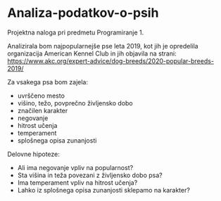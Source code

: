 # Analiza-podatkov-o-psih
Projektna naloga pri predmetu Programiranje 1.

Analizirala bom najpopularnejše pse leta 2019, kot jih je opredelila organizacija American Kennel Club in jih objavila na strani:
https://www.akc.org/expert-advice/dog-breeds/2020-popular-breeds-2019/

Za vsakega psa bom zajela:
- uvrščeno mesto
- višino, težo, povprečno življensko dobo
- značilen karakter
- negovanje 
- hitrost učenja
- temperament
- splošnega opisa zunanjosti

Delovne hipoteze:
- Ali ima negovanje vpliv na popularnost?
- Sta višina in teža povezani z življensko dobo psa?
- Ima temperament vpliv na hitrost učenja?
- Lahko iz splošnega opisa zunanjosti sklepamo na karakter?

